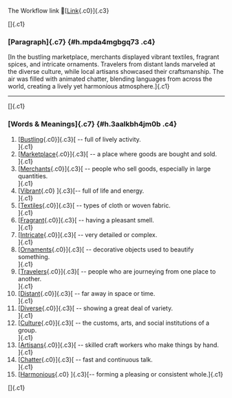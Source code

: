 The Workflow link
👏[[Link](https://www.google.com/url?q=http://www.google.com&sa=D&source=editors&ust=1757511789773695&usg=AOvVaw0B1kMQL5A7ETmt_w3h1pPk){.c0}]{.c3}

[]{.c1}

### [Paragraph]{.c7} {#h.mpda4mgbgq73 .c4}

[In the bustling marketplace, merchants displayed vibrant textiles,
fragrant spices, and intricate ornaments. Travelers from distant lands
marveled at the diverse culture, while local artisans showcased their
craftsmanship. The air was filled with animated chatter, blending
languages from across the world, creating a lively yet harmonious
atmosphere.]{.c1}

------------------------------------------------------------------------

[]{.c1}

### [Words & Meanings]{.c7} {#h.3aalkbh4jm0b .c4}

1.  [[Bustling](https://www.google.com/url?q=http://www.google.com&sa=D&source=editors&ust=1757511789774443&usg=AOvVaw2X1U7PJnHtFIFsMoklLe06){.c0}]{.c3}[ --
    full of lively activity.\
    ]{.c1}
2.  [[Marketplace](https://www.google.com/url?q=http://www.google.com&sa=D&source=editors&ust=1757511789774585&usg=AOvVaw1wfSfCFMC4khUez8z18bGW){.c0}]{.c3}[ --
    a place where goods are bought and sold.\
    ]{.c1}
3.  [[Merchants](https://www.google.com/url?q=http://www.google.com&sa=D&source=editors&ust=1757511789774703&usg=AOvVaw3Et2Uptz-DllIwMNf8cGMV){.c0}]{.c3}[ --
    people who sell goods, especially in large quantities.\
    ]{.c1}
4.  [[Vibrant](https://www.google.com/url?q=http://www.google.com&sa=D&source=editors&ust=1757511789774825&usg=AOvVaw3lksLdEbjU11mu3O9YLhTk){.c0}
    ]{.c3}[-- full of life and energy.\
    ]{.c1}
5.  [[Textiles](https://www.google.com/url?q=http://www.google.com&sa=D&source=editors&ust=1757511789774919&usg=AOvVaw39r7zu1iMBahJ1DIOGiTNP){.c0}]{.c3}[ --
    types of cloth or woven fabric.\
    ]{.c1}
6.  [[Fragrant](https://www.google.com/url?q=http://www.google.com&sa=D&source=editors&ust=1757511789775018&usg=AOvVaw1SxA8AkbewcxIAYq2i2DyF){.c0}]{.c3}[ --
    having a pleasant smell.\
    ]{.c1}
7.  [[Intricate](https://www.google.com/url?q=http://www.google.com&sa=D&source=editors&ust=1757511789775113&usg=AOvVaw3Ic9cj8zyIEM948m1PXh1y){.c0}]{.c3}[ --
    very detailed or complex.\
    ]{.c1}
8.  [[Ornaments](https://www.google.com/url?q=http://www.google.com&sa=D&source=editors&ust=1757511789775208&usg=AOvVaw1xsBsmfYlQBEBUaNl0BDAx){.c0}]{.c3}[ --
    decorative objects used to beautify something.\
    ]{.c1}
9.  [[Travelers](https://www.google.com/url?q=http://www.google.com&sa=D&source=editors&ust=1757511789775319&usg=AOvVaw2Nuu1LyWtWR-muakjNuxgH){.c0}]{.c3}[ --
    people who are journeying from one place to another.\
    ]{.c1}
10. [[Distant](https://www.google.com/url?q=http://www.google.com&sa=D&source=editors&ust=1757511789775445&usg=AOvVaw3t6eg0AhytErtHC0zuRkTK){.c0}]{.c3}[ --
    far away in space or time.\
    ]{.c1}
11. [[Diverse](https://www.google.com/url?q=http://www.google.com&sa=D&source=editors&ust=1757511789775539&usg=AOvVaw0e7VkyOmK0ojXJBprIKcU5){.c0}]{.c3}[ --
    showing a great deal of variety.\
    ]{.c1}
12. [[Culture](https://www.google.com/url?q=http://www.google.com&sa=D&source=editors&ust=1757511789775633&usg=AOvVaw0LV0Icqg4GOIxp6ZUpF3nQ){.c0}]{.c3}[ --
    the customs, arts, and social institutions of a group.\
    ]{.c1}
13. [[Artisans](https://www.google.com/url?q=http://www.google.com&sa=D&source=editors&ust=1757511789775748&usg=AOvVaw3Hv4kF5WHmNPkZqlG_aS7j){.c0}]{.c3}[ --
    skilled craft workers who make things by hand.\
    ]{.c1}
14. [[Chatter](https://www.google.com/url?q=http://www.google.com&sa=D&source=editors&ust=1757511789775857&usg=AOvVaw0ByYcbkX69RlrbG-JYPIxr){.c0}]{.c3}[ --
    fast and continuous talk.\
    ]{.c1}
15. [[Harmonious](https://www.google.com/url?q=http://www.google.com&sa=D&source=editors&ust=1757511789775951&usg=AOvVaw1j8mTsJU5_VLS0kZEuwbR7){.c0}
    ]{.c3}[-- forming a pleasing or consistent whole.]{.c1}

[]{.c1}
